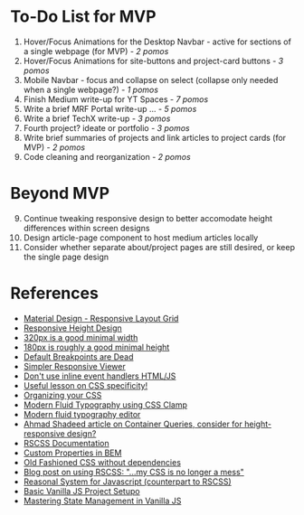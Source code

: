 # To-Do List for MVP
1. Hover/Focus Animations for the Desktop Navbar - active for sections of a single webpage (for MVP) *- 2 pomos*
2. Hover/Focus Animations for site-buttons and project-card buttons *- 3 pomos*
3. Mobile Navbar - focus and collapse on select (collapse only needed when a single webpage?) *- 1 pomos*
4. Finish Medium write-up for YT Spaces *- 7 pomos*
5. Write a brief MRF Portal write-up ... *- 5 pomos*
6. Write a brief TechX write-up *- 3 pomos*
7. Fourth project? ideate or portfolio *- 3 pomos*
8. Write brief summaries of projects and link articles to project cards (for MVP) *- 2 pomos*
9. Code cleaning and reorganization *- 2 pomos*

# Beyond MVP
9. Continue tweaking responsive design to better accomodate height differences within screen designs
10. Design article-page component to host medium articles locally
11. Consider whether separate about/project pages are still desired, or keep the single page design

# References

- [Material Design - Responsive Layout Grid](https://m2.material.io/design/layout/responsive-layout-grid.html)
- [Responsive Height Design](https://ishadeed.com/article/responsive-design-height/)
- [320px is a good minimal width](https://ux.stackexchange.com/questions/129084/is-320px-wide-designs-still-relevant-responsive-web)
- [180px is roughly a good minimal height](https://ux.stackexchange.com/questions/141713/minimal-height-for-a-responsive-design-without-scrolling)
- [Default Breakpoints are Dead](https://www.rainbowarray.com/responsive-web-design/2011/12/29/default-breakpoints-are-dead)
- [Simpler Responsive Viewer](https://www.responsivepx.com/)
- [Don't use inline event handlers HTML/JS](https://developer.mozilla.org/en-US/docs/Learn/JavaScript/Building_blocks/Events#inline_event_handlers_%E2%80%94_dont_use_these)
- [Useful lesson on CSS specificity!](https://www.w3schools.com/css/css_specificity.asp)
- [Organizing your CSS](https://developer.mozilla.org/en-US/docs/Learn/CSS/Building_blocks/Organizing)
- [Modern Fluid Typography using CSS Clamp](https://www.smashingmagazine.com/2022/01/modern-fluid-typography-css-clamp/)
- [Modern fluid typography editor](https://modern-fluid-typography.vercel.app/)
- [Ahmad Shadeed article on Container Queries, consider for height-responsive design?](https://ishadeed.com/article/say-hello-to-css-container-queries/)
- [RSCSS Documentation](https://ricostacruz.com/rscss/index.html)
- [Custom Properties in BEM](https://www.imarc.com/blog/block-property-modifier-a-bem-like-css-custom-properties-methodology)
- [Old Fashioned CSS without dependencies](https://itnext.io/old-fashioned-css-without-dependencies-a78852b2553a)
- [Blog post on using RSCSS: "...my CSS is no longer a mess"](https://medium.com/@mik01aj/rscss-77043f4fafb1)
- [Reasonal System for Javascript (counterpart to RSCSS)](https://ricostacruz.com/rsjs/)
- [Basic Vanilla JS Project Setupo](https://plainenglish.io/blog/the-basic-vanilla-js-project-setup-9290dce6403f)
- [Mastering State Management in Vanilla JS](https://medium.com/@asierr/back-to-basics-mastering-state-management-in-vanilla-javascript-e3be7377ac46)